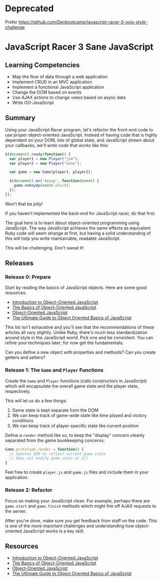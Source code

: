 # Deprecated

Prefer https://github.com/Devbootcamp/javascript-racer-3-oojs-style-challenge

# JavaScript Racer 3 Sane JavaScript

## Learning Competencies

* Map the flow of data through a web application
* Implement CRUD in an MVC application
* Implement a functional JavaScript application
* Change the DOM based on events
* Use AJAX actions to change views based on async data
* Write OO-JavaScript

## Summary

Using your JavaScript Racer program, let's refactor the front-end code to use
proper object-oriented JavaScript.  Instead of having code that is highly
dependent on your DOM, lots of global state, and JavaScript strewn about your
callbacks, we'll write code that works like this:

```javascript
$(document).ready(function() {
  var player1 = new Player("jim");
  var player2 = new Player("anne");

  var game = new Game(player1, player2);

  $(document).on('keyup', function(event) {
    game.onKeyUp(event.which);
  });
});
```

Won't that be jolly!

If you haven't implemented the back-end for JavaScript racer, do that first.

The goal here is to learn about object-oriented programming using JavaScript.
The way JavaScript achieves the same effects as equivalent Ruby code will seem
strange at first, but having a solid understanding of this will help you write
maintainable, readable JavaScript.

This will be challenging.  Don't sweat it!

## Releases

### Release 0: Prepare

Start by reading the basics of JavaScript objects.  Here are some good resources:

* [Introduction to Object-Oriented JavaScript][]
* [The Basics of Object-Oriented JavaScript][]
* [Object-Oriented JavaScript][]
* [The Ultimate Guide to Object Oriented Basics of JavaScript][]

This list isn't exhaustive and you'll see that the recommendations of these
articles all vary slightly.  Unlike Ruby, there's much less standardization
around style in the JavaScript world.  Pick one and be consistent.  You can
refine your techniques later; for now get the fundamentals.

Can you define a new object with properties and methods?  Can you create
getters and setters?

### Release 1: The `Game` and `Player` Functions

Create the `Game` and `Player` functions (calls constructors in JavaScript)
which will encapsulate the overall game state and the player state,
respectively.

This will let us do a few things:

1. Game state is kept separate from the DOM
2. We can keep track of game-wide state like time played and victory conditions
3. We can keep track of player-specific state like current position

Define a `render` method like so, to keep the "display" concern cleanly
separated from the game bookkeeping concerns:

```javascript
Game.prototype.render = function() {
  // Updates DOM to reflect current game state
  // Does not modify game state at all
}
```

Feel free to create `player.js` and `game.js` files and include them in your
application.

### Release 2: Refactor

Focus on making your JavaScript clean.  For example, perhaps there are
`game.start` and `game.finish` methods which might fire off AJAX requests to
the server.

After you're done, make sure you get feedback from staff on the code.  This is
one of the more important challenges and understanding how object-oriented
JavaScript works is a key skill.

<!-- ## Optimize Your Learning -->

## Resources

* [Introduction to Object-Oriented JavaScript][]
* [The Basics of Object-Oriented JavaScript][]
* [Object-Oriented JavaScript][]
* [The Ultimate Guide to Object Oriented Basics of JavaScript][]

[Introduction to Object-Oriented JavaScript]: https://developer.mozilla.org/en-US/docs/JavaScript/Introduction_to_Object-Oriented_JavaScript
[The Basics of Object-Oriented JavaScript]: http://net.tutsplus.com/tutorials/javascript-ajax/the-basics-of-object-oriented-javascript/
[Object-Oriented JavaScript]: http://www.gotoandlearn.com/play.php?id=159
[The Ultimate Guide to Object Oriented Basics of JavaScript]: http://www.1stwebdesigner.com/design/object-oriented-basics-javascript/
